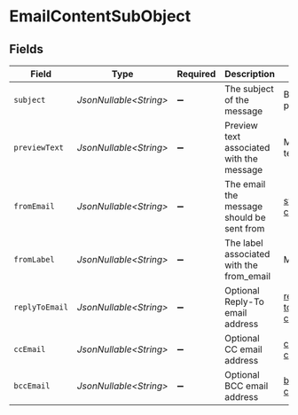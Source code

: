 # EmailContentSubObject


## Fields

| Field                                     | Type                                      | Required                                  | Description                               | Example                                   |
| ----------------------------------------- | ----------------------------------------- | ----------------------------------------- | ----------------------------------------- | ----------------------------------------- |
| `subject`                                 | *JsonNullable\<String>*                   | :heavy_minus_sign:                        | The subject of the message                | Buy our product!                          |
| `previewText`                             | *JsonNullable\<String>*                   | :heavy_minus_sign:                        | Preview text associated with the message  | My preview text                           |
| `fromEmail`                               | *JsonNullable\<String>*                   | :heavy_minus_sign:                        | The email the message should be sent from | store@my-company.com                      |
| `fromLabel`                               | *JsonNullable\<String>*                   | :heavy_minus_sign:                        | The label associated with the from_email  | My Company                                |
| `replyToEmail`                            | *JsonNullable\<String>*                   | :heavy_minus_sign:                        | Optional Reply-To email address           | reply-to@my-company.com                   |
| `ccEmail`                                 | *JsonNullable\<String>*                   | :heavy_minus_sign:                        | Optional CC email address                 | cc@my-company.com                         |
| `bccEmail`                                | *JsonNullable\<String>*                   | :heavy_minus_sign:                        | Optional BCC email address                | bcc@my-company.com                        |
